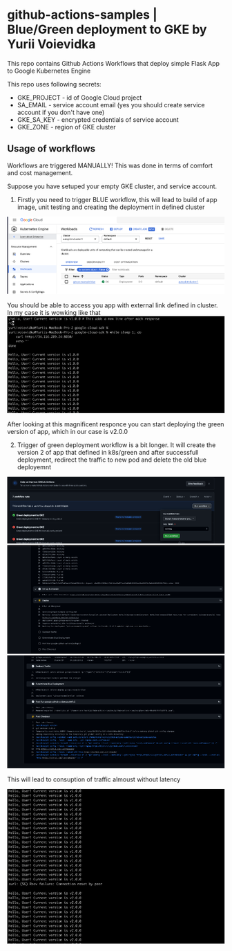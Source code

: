 # github-actions-samples | Blue/Green deployment to GKE by Yurii Voievidka

This repo contains Github Actions Workflows that deploy simple Flask App to Google Kubernetes Engine

This repo uses following secrets:
- GKE_PROJECT - id of Google Cloud project
- SA_EMAIL - service account email (yes you should create service account if you don't have one)
- GKE_SA_KEY - encrypted credentials of service account
- GKE_ZONE - region of GKE cluster

## Usage of workflows 

Workflows are triggered MANUALLY! This was done in terms of comfort and cost management.

Suppose you have setuped your empty GKE cluster, and service account.

1. Firstly you need to trigger BLUE workflow, this will lead to build of app image, unit testing and creating the deployment in defined cluster

![Alt text](assets/image.png)

You should be able to access you app with external link defined in cluster.
In my case it is wowking like that
![Alt text](assets/image-1.png)

After looking at this magnificent responce you can start deploying the green version of app, which in our case is v2.0.0

2. Trigger of green deployment workflow is a bit longer. It will create the version 2 of app that defined in k8s/green and after successfull deployment, redirect the traffic to new pod and delete the old blue deployemnt
   
![Alt text](assets/image-3.png)
![Alt text](assets/image-2.png)
![Alt text](assets/image-4.png)

This will lead to consuption of traffic almoust without latency

![Alt text](assets/image-5.png)